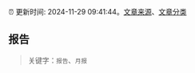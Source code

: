 :alarm_clock: 更新时间: 2024-11-29 09:41:44。[文章来源](/README.md)、[文章分类](/TAGS.md)

## 报告


> 关键字：`报告`、`月报`



